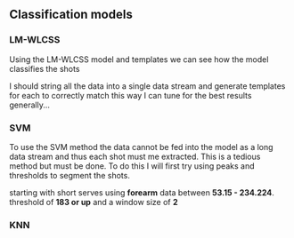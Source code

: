 ## Classification models

### LM-WLCSS

Using the LM-WLCSS model and templates we can see how the model classifies the shots

I should string all the data into a single data stream and generate templates for each to correctly match this way I can tune for the best results generally... 

### SVM



To use the SVM method the data cannot be fed into the model as a long data stream and thus each shot must me extracted. This is a tedious method but must be done. To do this I will first try using peaks and thresholds to segment the shots. 

starting with short serves using **forearm** data between **53.15 - 234.224**. threshold of **183 or up** and a window size of  **2**





### KNN

